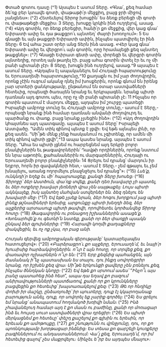 
Փտած գոտու դասը
(^1) Այսպես է ասում Տերը. «Գնա՛, քեզ համար ձե՛ռք բեր կտավե գոտի, փաթաթի՛ր մեջքիդ, բայց ջրի միջով չանցնես»։
(^2) Հետեւելով Տիրոջ խոսքին՝ ես ձեռք բերեցի մի գոտի ու փաթաթեցի մեջքիս։ 3 Տերը, խոսքը կրկին ինձ ուղղելով, ասաց.
(^4) «Այդ գոտին, որ ձեռք բերեցիր, հանի՛ր քո մեջքից, վեր կաց գնա՛ Եփրատի ափը եւ դա թաքցրո՛ւ այնտեղ՝ ժայռի
խոռոչում»։ 5 Ես գնացի եւ այն թաքցրի Եփրատի ափին, ինչպես պատվիրել էր ինձ Տերը։ 6 Եվ ահա շատ օրեր անց Տերն
ինձ ասաց. «Վեր կաց գնա՛ Եփրատի ափը եւ վերցրո՛ւ այն գոտին, որը հրամայեցի քեզ այնտեղ թաքցնել»։
(^7) Գնացի Եփրատ գետի ափը, փորեցի եւ վերցրի գոտին այնտեղից, որտեղ այն թաղել էի. բայց ահա գոտին փտել էր
եւ ոչ մի բանի պիտանի չէր։ 8 Տերը, խոսքն ինձ ուղղելով, ասաց.^9 այսպես է ասում Տերը. «Այդպես էլ ապականելու եմ
Հուդայի հպարտությունը եւ Երուսաղեմի հպարտությունը,^10 քաղաքն ու իմ չար ժողովրդին, որոնք չէին ուզում ականջ
դնել իմ խոսքերին, որոնք գնում են իրենց չար սրտերի ցանկությամբ, ընթանում են օտար աստվածների հետեւից,
որպեսզի ծառայեն նրանց եւ երկրպագեն. նրանք պիտի դառնան այդ գոտու պես, որը ոչ մի բանի պիտանի չէ։ 11 Ինչպես
որ գոտին պատում է մարդու մեջքը, այդպես իմ շուրջը պատեցի Իսրայելի ամբողջ տունը եւ Հուդայի ամբողջ տունը,-
ասում է Տերը,- որպեսզի նրանք ինձ համար դառնան անվանի ժողովուրդ եւ պարծանք ու փառք. բայց նրանք չլսեցին
ինձ»։
(^12) «Այդ ժողովրդին կհայտնես այդ պատգամը. այսպես է ասում Տերը՝ Իսրայելի Աստվածը. “Ամեն տիկ գինով պետք
է լցվի։ Եվ եթե այնպես լինի, որ քեզ ասեն. “Մի՞թե մենք չենք հասկանում ու չգիտենք, որ ամեն մի տիկ գինով պիտի
լցվի”,^13 ապա կասես նրանց. այսպես է ասում Տերը. “Ահա ես պիտի լցնեմ ու հարբեցնեմ այդ երկրի բոլոր բնակիչներին
եւ թագավորներին՝ Դավթի որդիներին, որոնք նստում են նրա աթոռին, քահանաներին ու մարգարեներին, Հուդայի ու
Երուսաղեմի բոլոր բնակիչներին։ 14 Ցրելու եմ դրանց՝ մարդուն իր եղբոր, հորն իր զավակների հետ,- ասում է Տերը.- չեմ
գթալու եւ չեմ խնայելու, առանց ողորմելու բնաջնջելու եմ դրանց”»։
(^15) _Լսե՛ք, ունկնդի՛ր եղեք եւ մի՛ հպարտացեք,
քանզի Տերը խոսեց։_
(^16) _Տիրոջը՝ ձեր Աստծուն, փա՛ռք տվեք,
քանի դեռ խավարը չի պատել,
եւ ձեր ոտքերը խավար լեռների վրա չեն սայթաքել։
Լույս պիտի ակնկալեք,
իսկ այնտեղ մահվան ստվերներ են.
ձեզ դնելու են խավարի մեջ։_
(^17) _Եվ եթե չլսեք նրան,
ձեր հոգու խորքում լաց պիտի լինեք թշնամիների երեսից,
արցունքը պիտի խեղդի ձեզ,
ձեր աչքերից արտասուք պիտի թափվի,
որովհետեւ կործանվեց Տիրոջ հոտը։_
(^18) _Թագավորին ու բռնացող իշխաններին ասացե՛ք.
«Խոնարհվե՛ք ու գետնի՛ն նստեք,
քանի որ ձեր փառքի պսակն ընկավ ձեր գլուխներից։_
(^19) _Հարավի կողմի քաղաքները փակվեցին,
եւ ոչ ոք չկա, որ բաց անի._


Հուդան գերվեց ամբողջական գերությամբ՝
կատարելապես հատուցելով»։
(^20) _«Բարձրացրո՛ւ քո աչքերը, Երուսաղե՛մ,
եւ նայի՛ր հյուսիսից հարձակվողներին.
ո՞ւր է այն հոտը, որ տրվեց քեզ,
քո փառավոր ոչխարներն ո՞ւր են։_
(^21) _Երբ քեզնից պահանջեն,
այն ժամանակ ի՞նչ պատասխան ես տալու.
դու ինքդ սովորեցրիր նրանց, որ իշխեն քեզ վրա։
Մի՞թե երկունքի ցավերը չեն բռնելու քեզ,
ինչպես ծննդկան կնոջը։_
(^22) _Եվ եթե քո սրտում ասես՝ “Ինչո՞ւ այս բանը պատահեց ինձ հետ”,
ապա դա եղավ քո բազում անիրավությունների պատճառով,
քանի որ քո կրունկները բացվեցին քո հետեւից՝
խայտառակելով քեզ։_
(^23) _Թե որ հնդիկը փոխի իր մաշկը, ընձառյուծը՝ իր պուտերը,
դուք էլ կկարողանաք բարություն անել,
դուք, որ սովորել եք չարիք գործել։_
(^24) _Ես ցրելու եմ նրանց՝
անապատում հողմակոծ խռիվի նման։_
(^25) _Ինձ չհավանելուդ համար այդ է քո մասն ու բաժինը,
քանի որ մոռացար ինձ եւ հույսդ սուտ աստվածների վրա դրեցիր։_
(^26) _Ես պիտի մերկացնեմ քո հետեւը՝
փեշդ քաշելով քո գլխին ու երեսին,
որ երեւան քո ամոթույքը,_
(^27) _քո շնությունն ու վրնջյունը, դու, որ քո պոռնկությամբ խորթացար ինձնից։
Ես տեսա քո գարշելի կուռքերը բագիններում ու անդաստաններում։
Վա՜յ քեզ, Երուսաղե՛մ,
որ իմ հետեւից գալով՝ չես մաքրվելու։
Մինչեւ ե՞րբ ես այդպես մնալու»։_
